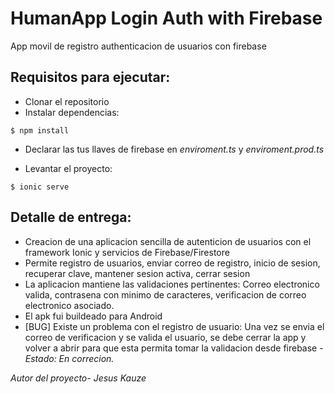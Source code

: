 # HumanApp Login Auth with Firebase
App movil de registro authenticacion de usuarios con firebase

Requisitos para ejecutar:
---------

- Clonar el repositorio
- Instalar dependencias:
```
$ npm install
```
- Declarar las tus llaves de firebase en *enviroment.ts* y *enviroment.prod.ts*

- Levantar el proyecto:
```
$ ionic serve
```

Detalle de entrega:
---------

- Creacion de una aplicacion sencilla de autenticion de usuarios con el framework Ionic y servicios de Firebase/Firestore
- Permite registro de usuarios, enviar correo de registro, inicio de sesion, recuperar clave, mantener sesion activa, cerrar sesion
- La aplicacion mantiene las validaciones pertinentes: Correo electronico valida, contrasena con minimo de caracteres, verificacion de correo electronico asociado.
- El apk fui buildeado para Android
- [BUG] Existe un problema con el registro de usuario: Una vez se envia el correo de verificacion y se valida el usuario, se debe cerrar la app y volver a abrir para que esta permita tomar la validacion desde firebase - *Estado: En correcion.*


*Autor del proyecto- Jesus Kauze*

